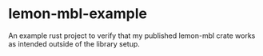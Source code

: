 # lemon-mbl-example
An example rust project to verify that my published lemon-mbl crate works as intended outside of the library setup.
